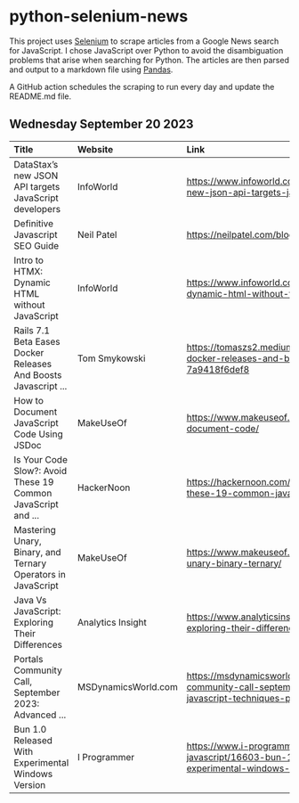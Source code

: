 # python-selenium-news

This project uses [Selenium](https://www.seleniumhq.org/) to scrape articles from a Google News search for JavaScript.
I chose JavaScript over Python to avoid the disambiguation problems that arise when searching for Python.
The articles are then parsed and output to a markdown file using [Pandas](https://pandas.pydata.org/).

A GitHub action schedules the scraping to run every day and update the README.md file.

## Wednesday September 20 2023


| Title                                                          | Website             | Link                                                                                                               |
|:---------------------------------------------------------------|:--------------------|:-------------------------------------------------------------------------------------------------------------------|
| DataStax’s new JSON API targets JavaScript developers          | InfoWorld           | https://www.infoworld.com/article/3706992/datastaxs-new-json-api-targets-javascript-developers.html                |
| Definitive Javascript SEO Guide                                | Neil Patel          | https://neilpatel.com/blog/javascript-seo/                                                                         |
| Intro to HTMX: Dynamic HTML without JavaScript                 | InfoWorld           | https://www.infoworld.com/article/3706951/htmx-dynamic-html-without-the-javascript.html                            |
| Rails 7.1 Beta Eases Docker Releases And Boosts Javascript ... | Tom Smykowski       | https://tomaszs2.medium.com/rails-7-1-beta-eases-docker-releases-and-boosts-javascript-with-bun-7a9418f6def8       |
| How to Document JavaScript Code Using JSDoc                    | MakeUseOf           | https://www.makeuseof.com/jsdoc-javascript-document-code/                                                          |
| Is Your Code Slow?: Avoid These 19 Common JavaScript and ...   | HackerNoon          | https://hackernoon.com/is-your-code-slow-avoid-these-19-common-javascript-and-nodejs-mistakes                      |
| Mastering Unary, Binary, and Ternary Operators in JavaScript   | MakeUseOf           | https://www.makeuseof.com/javascript-operators-unary-binary-ternary/                                               |
| Java Vs JavaScript: Exploring Their Differences                | Analytics Insight   | https://www.analyticsinsight.net/java-vs-javascript-exploring-their-differences/                                   |
| Portals Community Call, September 2023: Advanced ...           | MSDynamicsWorld.com | https://msdynamicsworld.com/video/portals-community-call-september-2023-advanced-javascript-techniques-power-pages |
| Bun 1.0 Released With Experimental Windows Version             | I Programmer        | https://www.i-programmer.info/news/167-javascript/16603-bun-10-released-with-experimental-windows-version.html     |